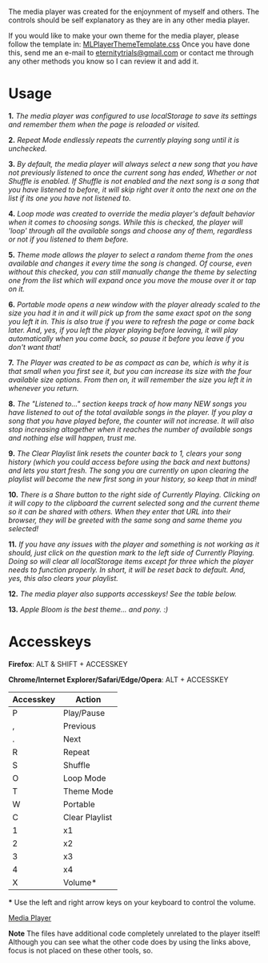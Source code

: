 The media player was created for the enjoynment of myself and others. The controls should be self explanatory as they are in any other media player.  

If you would like to make your own theme for the media player, please follow the template in: [MLPlayerThemeTemplate.css](https://github.com/XDieAndGoX/MLPPlayer/blob/master/MLPlayerThemeTemplate.css) Once you have done this, send me an e-mail to eternitytrials@gmail.com or contact me through any other methods you know so I can review it and add it.

 # Usage
**1.** *The media player was configured to use localStorage to save its settings and remember them when the page is reloaded or visited.*  
    
**2.** *Repeat Mode endlessly repeats the currently playing song until it is unchecked.*  
    
**3.** *By default, the media player will always select a new song that you have not previously listened to once the current song has ended, Whether or not Shuffle is enabled. If Shuffle is not enabled and the next song is a song that you have listened to before, it will skip right over it onto the next one on the list if its one you have not listened to.*
    
**4.** *Loop mode was created to override the media player's default behavior when it comes to choosing songs. While this is checked, the player will 'loop' through all the available songs and choose any of them, regardless or not if you listened to them before.*  
    
**5.** *Theme mode allows the player to select a random theme from the ones available and changes it every time the song is changed. Of course, even without this checked, you can still manually change the theme by selecting one from the list which will expand once you move the mouse over it or tap on it.*
    
**6.** *Portable mode opens a new window with the player already scaled to the size you had it in and it will pick up from the same exact spot on the song you left it in. This is also true if you were to refresh the page or come back later. And, yes, if you left the player playing before leaving, it will play automatically when you come back, so pause it before you leave if you don't want that!*  
    
**7.** *The Player was created to be as compact as can be, which is why it is that small when you first see it, but you can increase its size with the four available size options. From then on, it will remember the size you left it in whenever you return.*  
    
**8.** *The "Listened to..." section keeps track of how many NEW songs you have listened to out of the total available songs in the player. If you play a song that you have played before, the counter will not increase. It will also stop increasing altogether when it reaches the number of available songs and nothing else will happen, trust me.*
    
**9.** *The Clear Playlist link resets the counter back to 1, clears your song history (which you could access before using the back and next buttons) and lets you start fresh. The song you are currently on upon clearing the playlist will become the new first song in your history, so keep that in mind!*
    
**10.** *There is a Share button to the right side of Currently Playing. Clicking on it will copy to the clipboard the current selected song and the current theme so it can be shared with others. When they enter that URL into their browser, they will be greeted with the same song and same theme you selected!*
    
**11.** *If you have any issues with the player and something is not working as it should, just click on the question mark to the left side of Currently Playing. Doing so will clear all localStorage items except for three which the player needs to function properly. In short, it will be reset back to default. And, yes, this also clears your playlist.*
    
**12.** *The media player also supports accesskeys! See the table below.*
  
**13.** *Apple Bloom is the best theme... and pony. :)*
    
 # Accesskeys
 
 **Firefox**: ALT & SHIFT + ACCESSKEY
  
 **Chrome/Internet Explorer/Safari/Edge/Opera**: ALT + ACCESSKEY

   | **Accesskey**  | **Action** |
   | -------------- | ---------- |
   |       P        | Play/Pause |
   |       ,        |  Previous  |
   |       .        |    Next    |
   |       R        |   Repeat   |
   |       S        |   Shuffle  |
   |       O        |  Loop Mode |
   |       T        | Theme Mode |
   |       W        |  Portable  |
   |       C        | Clear Playlist |
   |       1        |     x1     |
   |       2        |     x2     |
   |       3        |     x3     |
   |       4        |     x4     |
   |       X        |   Volume\* |
   
   **\*** Use the left and right arrow keys on your keyboard to control the volume.
    
[Media Player](http://mlplayer.000webhostapp.com/)

**Note** The files have additional code completely unrelated to the player itself! Although you can see what the other code does by using the links above, focus is not placed on these other tools, so.
